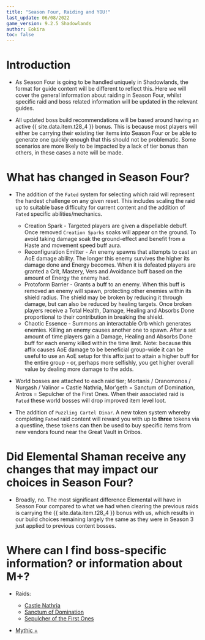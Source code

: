 ```yaml
---
title: "Season Four, Raiding and YOU!"
last_update: 06/08/2022
game_version: 9.2.5 Shadowlands
author: Eokira
toc: false
---
```


# Introduction
- As Season Four is going to be handled uniquely in Shadowlands, the format for guide content will be different to reflect this. Here we will cover the general information about raiding in Season Four, whilst specific raid and boss related information will be updated in the relevant guides.

- All updated boss build recommendations will be based around having an active {{ site.data.item.t28_4 }} bonus. This is because most players will either be carrying their existing tier items into Season Four or be able to generate one quickly enough that this should not be problematic. Some scenarios are more likely to be impacted by a lack of tier bonus than others, in these cases a note will be made.

# What has changed in Season Four?

- The addition of the `Fated` system for selecting which raid will represent the hardest challenge on any given reset. This includes scaling the raid up to suitable base difficulty for current content and the addition of `Fated` specific abilities/mechanics.
    - Creation Spark - Targeted players are given a dispellable debuff. Once removed `Creation Sparks` soaks will appear on the ground. To avoid taking damage soak the ground-effect and benefit from a Haste and movement speed buff aura.
    - Reconfiguration Emitter - An enemy spawns that attempts to cast an AoE damage ability. The longer this enemy survives the higher its damage done and Energy becomes. When it is defeated players are granted a Crit, Mastery, Vers and Avoidance buff based on the amount of Energy the enemy had.
    - Protoform Barrier - Grants a buff to an enemy. When this buff is removed an enemy will spawn, protecting other enemies within its shield radius. The shield may be broken by reducing it through damage, but can also be reduced by healing targets. Once broken players receive a Total Health, Damage, Healing and Absorbs Done proportional to their contribution in breaking the shield.
    - Chaotic Essence - Summons an interactable Orb which generates enemies. Killing an enemy causes another one to spawn. After a set amount of time players gain a Damage, Healing and Absorbs Done buff for each enemy killed within the time limit. Note: because this affix causes AoE damage to be beneficial group-wide it can be useful to use an AoE setup for this affix just to attain a higher buff for the entire group - or, perhaps more selfishly, you get higher overall value by dealing more damage to the adds.

- World bosses are attached to each raid tier; Mortanis / Oranomonos / Nurgash / Valinor = Castle Nathria, Mor'geth = Sanctum of Domination, Antros = Sepulcher of the First Ones. When their associated raid is `Fated` these world bosses will drop improved item level loot.

- The addition of `Puzzling Cartel Dinar`. A new token system whereby completing `Fated` raid content will reward you with up to **three** tokens via a questline, these tokens can then be used to buy specific items from new vendors found near the Great Vault in Oribos.

# Did Elemental Shaman receive any changes that may impact our choices in Season Four?

- Broadly, no. The most significant difference Elemental will have in Season Four compared to what we had when clearing the previous raids is carrying the {{ site.data.item.t28_4 }} bonus with us, which results in our build choices remaining largely the same as they were in Season 3 just applied to previous content bosses.

# Where can I find boss-specific information? or information about M+?

- Raids:
    - [Castle Nathria](https://stormearthandlava.com/guide/raids/nathria.html)
    - [Sanctum of Domination](https://stormearthandlava.com/guide/raids/sod.html)
    - [Sepulcher of the First Ones](https://stormearthandlava.com/guide/raids/SotFO.html)

- [Mythic +](https://stormearthandlava.com/guide/mythic_plus/mythic_plus.html)
